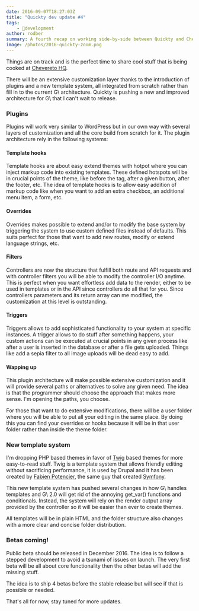 ```yaml
---
date: 2016-09-07T18:27:03Z
title: "Quickty dev update #4"
tags:
    - 🔬development
author: rodber
summary: A fourth recap on working side-by-side between Quickty and Chevereto.
image: /photos/2016-quickty-zoom.png
---
```


Things are on track and is the perfect time to share cool stuff that is being cooked at [Chevereto HQ](https://www.google.cl/maps/place/Recoleta+463,+Recoleta,+Regi%C3%B3n+Metropolitana/@-33.4277109,-70.6464023,3a,48.7y,75h,92.63t/data=!3m6!1e1!3m4!1sPmZEAh-tyXSiJZCY9TJbJw!2e0!7i13312!8i6656!4m5!3m4!1s0x9662c5be3da3cc45:0x38c78a31cf2d30de!8m2!3d-33.4276189!4d-70.6463782).

There will be an extensive customization layer thanks to the introduction of plugins and a new template system, all integrated from scratch rather than fill in to the current G\ architecture. Quickty is pushing a new and improved architecture for G\ that I can't wait to release.

### Plugins

Plugins will work very similar to WordPress but in our own way with several layers of customization and all the core build from scratch for it. The plugin architecture rely in the following systems:

#### Template hooks

Template hooks are about easy extend themes with hotpot where you can inject markup code into existing templates. These defined hotspots will be in crucial points of the theme, like before the  tag, after a given button, after the footer, etc. The idea of template hooks is to allow easy addition of markup code like when you want to add an extra checkbox, an additional menu item, a form, etc.

#### Overrides

Overrides makes possible to extend and/or to modify the base system by triggering the system to use custom defined files instead of defaults. This suits perfect for those that want to add new routes, modify or extend language strings, etc.

#### Filters

Controllers are now the structure that fulfill both route and API requests and with controller filters you will be able to modify the controller I/O anytime. This is perfect when you want effortless add data to the render, either to be used in templates or in the API since controllers do all that for you. Since controllers parameters and its return array can me modified, the customization at this level is outstanding.

#### Triggers

Triggers allows to add sophisticated functionality to your system at specific instances. A trigger allows to do stuff after something happens, your custom actions can be executed at crucial points in any given process like after a user is inserted in the database or after a file gets uploaded. Things like add a sepia filter to all image uploads will be dead easy to add.

#### Wapping up

This plugin architecture will make possible extensive customization and it will provide several paths or alternatives to solve any given need. The idea is that the programmer should choose the approach that makes more sense. I'm opening the paths, you choose.

For those that want to do extensive modifications, there will be a user folder where you will be able to put all your editing in the same place. By doing this you can find your overrides or hooks because it will be in that user folder rather than inside the theme folder.

### New template system

I'm dropping PHP based themes in favor of [Twig](https://twig.sensiolabs.org/) based themes for more easy-to-read stuff. Twig is a template system that allows friendly editing without sacrificing performance, it is used by Drupal and it has been created by [Fabien Potencier](https://fabien.potencier.org/), the same guy that created [Symfony](https://symfony.com/).

This new template system has pushed several changes in how G\ handles templates and G\ 2.0 will get rid of the annoying get_var() functions and conditionals. Instead, the system will rely on the render output array provided by the controller so it will be easier than ever to create themes.

All templates will be in plain HTML and the folder structure also changes with a more clear and concise folder distribution.

### Betas coming!

Public beta should be released in December 2016. The idea is to follow a stepped development to avoid a tsunami of issues on launch. The very first beta will be all about core functionality then the other betas will add the missing stuff.

The idea is to ship 4 betas before the stable release but will see if that is possible or needed.

That's all for now, stay tuned for more updates.
